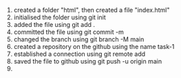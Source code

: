 1. created a folder "html", then created a file "index.html"
2. initialised the folder using git init
3. added the file using git add .
4. committed the file using git commit -m
5. changed the branch using git branch -M main
6. created a repository on the github using the name task-1
7. established a connection using git remote add
8. saved the file to github using git push -u origin main
9. 
